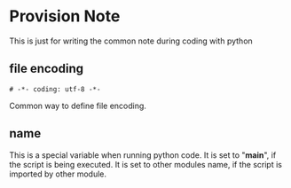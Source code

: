 # Provision Note
This is just for writing the common note during coding with python
## file encoding
```
# -*- coding: utf-8 -*-
```
Common way to define file encoding.

## __name__
This is a special variable when running python code. It is set to "__main__", if the script is being executed. It is set to other modules name, if the script is imported by other module.
